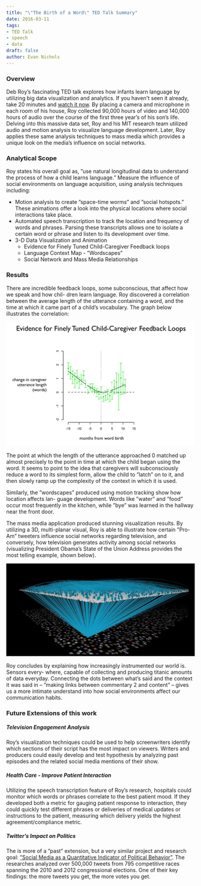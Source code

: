 ```yaml
---
title: "\"The Birth of a Word\" TED Talk Summary"
date: 2016-03-11
tags:
- TED Talk
- speech
- data
draft: false
author: Evan Nichols
---
```


### Overview

Deb Roy’s fascinating TED talk explores how infants learn language by utilizing big data visualization and analytics. If you haven't seen it already, take 20 minutes and [watch it now][1]. By placing a camera and microphone in each room of his house, Roy collected 90,000 hours of video and 140,000 hours of audio over the course of the first three year’s of his son’s life. Delving into this massive data set, Roy and his MIT research team utilized audio and motion analysis to visualize language development. Later, Roy applies these same analysis techniques to mass media which provides a unique look on the media’s influence on social networks.

### Analytical Scope

Roy states his overall goal as, ”use natural longitudinal data to understand the process of how a child learns language.” Measure the influence of social environments on language acquisition, using analysis techniques including:
- Motion analysis to create ”space-time worms” and ”social hotspots.” These animations offer a look into the physical locations where social interactions take place.
- Automated speech transcription to track the location and frequency of words and phrases. Parsing these transcripts allows one to isolate a certain word or phrase and listen to its development over time.
- 3-D Data Visualization and Animation
	- Evidence for Finely Tuned Child-Caregiver Feedback loops
	- Language Context Map - ”Wordscapes”
	- Social Network and Mass Media Relationships

### Results

There are incredible feedback loops, some subconscious, that affect how we speak and how chil- dren learn language. Roy discovered a correlation between the average length of the utterance containing a word, and the time at which it came part of a child’s vocabulary. The graph below illustrates the correlation:

![](utterance.png)

 The point at which the length of the utterance approached 0 matched up almost precisely to the point in time at which the child began using the word. It seems to point to the idea that caregivers will subconsciously reduce a word to its simplest form, allow the child to ”latch” on to it, and then slowly ramp up the complexity of the context in which it is used.

Similarly, the ”wordscapes” produced using motion tracking show how location affects lan- guage development. Words like ”water” and ”food” occur most frequently in the kitchen, while ”bye” was learned in the hallway near the front door.

The mass media application produced stunning visualization results. By utilizing a 3D, multi-planar visual, Roy is able to illustrate how certain ”Pro-Am” tweeters influence social networks regarding television, and conversely, how television generates activity among social networks (visualizing President Obama’s State of the Union Address provides the most telling example, shown below).

![](obama.png)

Roy concludes by explaining how increasingly instrumented our world is. Sensors every- where, capable of collecting and producing titanic amounts of data everyday. Connecting the dots between what’s said and the context it was said in – ”making links between commentary 2 and content” – gives us a more intimate understand into how social environments affect our communication habits.

### Future Extensions of this work

##### Television Engagement Analysis
Roy’s visualization techniques could be used to help screenwriters identify which sections of their script has the most impact on viewers. Writers and producers could easily develop and test hypothesis by analyzing past episodes and the related social media mentions of their show.

##### Health Care - Improve Patient Interaction
Utilizing the speech transcription feature of Roy’s research, hospitals could monitor which words or phrases correlate to the best patient mood. If they developed both a metric for gauging patient response to interaction, they could quickly test different phrases or deliveries of medical updates or instructions to the patient, measuring which delivery yields the highest agreement/compliance metric.

##### Twitter’s Impact on Politics
The is more of a ”past” extension, but a very similar project and research goal: [”Social Media as a Quantitative Indicator of Political Behavior”][2]. The researches analyzed over 500,000 tweets from 795 competitive races spanning the 2010 and 2012 congressional elections. One of their key findings: the more tweets you get, the more votes you get.

[1]: https://www.ted.com/talks/deb_roy_the_birth_of_a_word?language=en
[2]: http://brenocon.com/tweet_share_elex_analysis_of_digrazia/SSRN-id2235423.pdf
